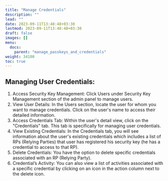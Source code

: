 ```yaml
---
title: "Manage Credentials"
description: ""
lead: ""
date: 2023-09-11T13:48:48+03:30
lastmod: 2023-09-11T13:48:48+03:30
draft: false
images: []
menu:
  docs:
    parent: "manage_passkeys_and_credentials"
weight: 34100
toc: true
---
```


## Managing User Credentials:  

1. Access Security Key Management: Click Users under Security Key Management section of the admin panel to manage users.  
2. View User Details: In the Users section, locate the user for whom you want to manage credentials. Click on the user's name to access their detailed information.  
3. Access Credentials Tab: Within the user's detail view, click on the "Credentials" tab. This tab is specifically for managing user credentials.  
4. View Existing Credentials: In the Credentials tab, you will see information about the user's existing credentials which includes a list of RPs (Relying Parties) that user has registered his security key (he has a credential to access to that RP).  
5. Delete Credentials: You have the option to delete specific credentials associated with an RP (Relying Party).  
6. Credential’s Activity: You can also view a list of activities associated with a specific credential by clicking on an icon in the action column next to the delete icon.  
